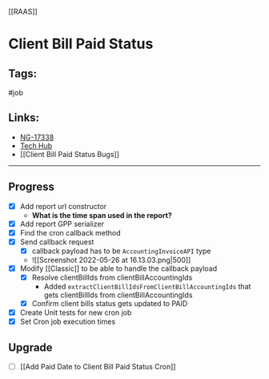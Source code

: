 [[RAAS]]

# Client Bill Paid Status

## Tags:
#job 

## Links:
- [NG-17338](https://globalization-partners.atlassian.net/browse/NG-17338)
- [Tech Hub](https://globalization-partners.atlassian.net/wiki/spaces/EIA/pages/2499543231/Technical+Knowledge+Hub)
- [[Client Bill Paid Status Bugs]]

---

## Progress
- [x] Add report url constructor
	- **What is the time span used in the report?**
- [x] Add report GPP serializer
- [x] Find the cron callback method
- [x] Send callback request
	- [x] callback payload has to be `AccountingInvoiceAPI` type
	- ![[Screenshot 2022-05-26 at 16.13.03.png|500]]
- [x] Modify [[Classic]] to be able to handle the callback payload
	- [x] Resolve clientBillIds from clientBillAccountingIds
		- Added `extractClientBillIdsFromClientBillAccountingIds` that gets clientBillIds from clientBillAccountingIds
	- [x] Confirm client bills status gets updated to PAID
- [x] Create Unit tests for new cron job
- [x] Set Cron job execution times

## Upgrade
- [ ] [[Add Paid Date to Client Bill Paid Status Cron]]
